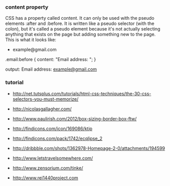 ### content property

CSS has a property called content. It can only be used with the pseudo
elements :after and :before. It is written like a pseudo selector (with the
colon), but it's called a pseudo element because it's not actually selecting
anything that exists on the page but adding something new to the page. This is
what it looks like:

  <ul>
  <li class="email">example@gmail.com</li>
  </ul>

  .email:before { content: "Email address: "; }

  output: Email address: example@gmail.com

### tutorial

* http://net.tutsplus.com/tutorials/html-css-techniques/the-30-css-selectors-you-must-memorize/

* http://nicolasgallagher.com/

* http://www.paulirish.com/2012/box-sizing-border-box-ftw/

* http://findicons.com/icon/169086/ktip

* http://findicons.com/pack/1742/ecqlipse_2

* http://dribbble.com/shots/1362978-Homepage-2-0/attachments/194599

* http://www.letstravelsomewhere.com/

* http://www.zensorium.com/tinke/

* http://www.rei1440project.com
